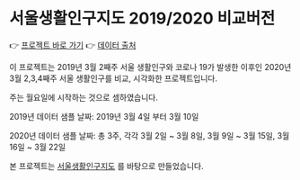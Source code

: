 # 서울생활인구지도 2019/2020 비교버전

👉 [프로젝트 바로 가기](https://seoul-population-by-time.netlify.app/compare-year/)
👉 [데이터 출처](http://data.seoul.go.kr/dataVisual/seoul/seoulLivingPopulation.do)

이 프로젝트는 2019년 3월 2째주 서울 생활인구와 코로나 19가 발생한 이후인 2020년 3월 2,3,4째주 서울 생활인구를 비교, 시각화한 프로젝트입니다.

주는 월요일에 시작하는 것으로 셈하였습니다.

2019년 데이터 샘플 날짜: 2019년 3월 4일 부터 3월 10일

2020년 데이터 샘플 날짜: 총 3주, 각각 3월 2일 ~ 3월 8일, 3월 9일 ~ 3월 15일, 3월 16일 ~ 3월 22일

본 프로젝트는 [서울생활인구지도](https://seoul-population-by-time.netlify.com/?lang=kr) 를 바탕으로 만들었습니다.
